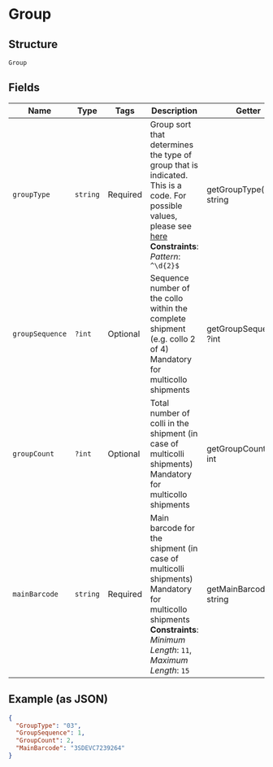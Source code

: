 
# Group

## Structure

`Group`

## Fields

| Name | Type | Tags | Description | Getter | Setter |
|  --- | --- | --- | --- | --- | --- |
| `groupType` | `string` | Required | Group sort that determines the type of group that is indicated. This is a code. For possible values, please see [here](https://developer.postnl.nl/docs/#/http/reference-data/reference-codes/group-types)<br>**Constraints**: *Pattern*: `^\d{2}$` | getGroupType(): string | setGroupType(string groupType): void |
| `groupSequence` | `?int` | Optional | Sequence number of the collo within the complete shipment (e.g. collo 2 of 4) Mandatory for multicollo shipments | getGroupSequence(): ?int | setGroupSequence(?int groupSequence): void |
| `groupCount` | `?int` | Optional | Total number of colli in the shipment (in case of multicolli shipments) Mandatory for multicollo shipments | getGroupCount(): ?int | setGroupCount(?int groupCount): void |
| `mainBarcode` | `string` | Required | Main barcode for the shipment (in case of multicolli shipments) Mandatory for multicollo shipments<br>**Constraints**: *Minimum Length*: `11`, *Maximum Length*: `15` | getMainBarcode(): string | setMainBarcode(string mainBarcode): void |

## Example (as JSON)

```json
{
  "GroupType": "03",
  "GroupSequence": 1,
  "GroupCount": 2,
  "MainBarcode": "3SDEVC7239264"
}
```

